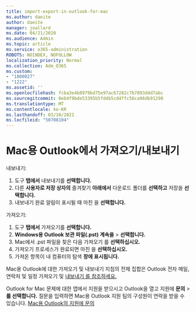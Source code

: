 ```yaml
---
title: import-export-in-outlook-for-mac
ms.author: daeite
author: daeite
manager: joallard
ms.date: 04/21/2020
ms.audience: Admin
ms.topic: article
ms.service: o365-administration
ROBOTS: NOINDEX, NOFOLLOW
localization_priority: Normal
ms.collection: Adm_O365
ms.custom:
- "1800027"
- "1222"
ms.assetid: ''
ms.openlocfilehash: fcba3e4b8979bd75e97ac67282c7b7893d4d7abc
ms.sourcegitcommit: 0eb4f9bde53395b5fd4b5cd4ffc56ca96db91298
ms.translationtype: MT
ms.contentlocale: ko-KR
ms.lasthandoff: 03/10/2021
ms.locfileid: "50708104"
---
```

# <a name="importexport-in-outlook-for-mac"></a>Mac용 Outlook에서 가져오기/내보내기 

내보내기:
1. 도구 **탭에서** 내보내기를 **선택합니다.**
2. 다른 **사용자로 저장 상자의** 즐겨찾기 **아래에서** 다운로드 폴더를 **선택하고** 저장을 **선택합니다.**
3. 내보내기 완료 알림이 표시될 때 마친 을 **선택합니다.**

가져오기:
1. 도구 **탭에서** 가져오기를 **선택합니다.**
2. **Windows용 Outlook 보관 파일(.pst) 계속을**  >  **선택합니다.**
3. Mac에서 .pst 파일을 찾은 다음 가져오기 를 **선택하십시오.**
4. 가져오기 프로세스가 완료되면 마친 을 **선택하십시오.**
5. 가져온 항목이 내 컴퓨터의 탐색 **창에 표시됩니다.**

Mac용 Outlook에 대한 가져오기 및 내보내기 지침의 전체 집합은 Outlook 전자 메일, 연락처 및 일정 가져오기 및 [내보내기 를 참조하세요.](https://support.office.com/article/92577192-3881-4502-b79d-c3bbada6c8ef#ID0EAACAAA=Mac) 

Outlook for Mac 문제에 대한 앱에서 지원을 받으시고 Outlook을 열고 지원에 **문의**  >  **를 선택합니다.** 질문을 입력하면 Mac용 Outlook 지원 팀의 구성원이 연락을 받을 수 있습니다. [Mac용 Outlook의 지원에 문의](https://support.microsoft.com/office/contact-support-within-outlook-for-mac-d0410177-8e65-4487-93f7-206a3a3d71a8)